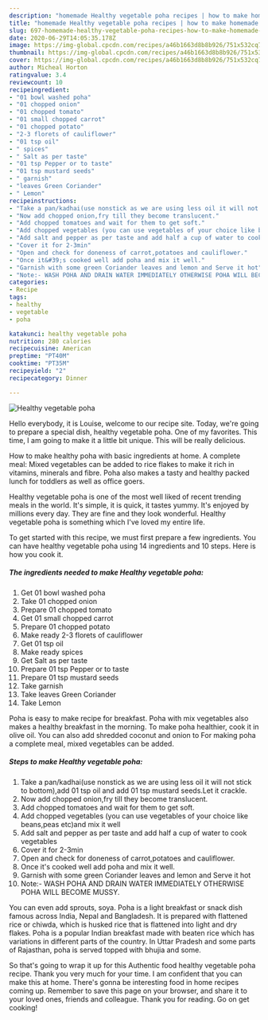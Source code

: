 ```yaml
---
description: "homemade Healthy vegetable poha recipes | how to make homemade Healthy vegetable poha"
title: "homemade Healthy vegetable poha recipes | how to make homemade Healthy vegetable poha"
slug: 697-homemade-healthy-vegetable-poha-recipes-how-to-make-homemade-healthy-vegetable-poha
date: 2020-06-29T14:05:35.178Z
image: https://img-global.cpcdn.com/recipes/a46b1663d8b8b926/751x532cq70/healthy-vegetable-poha-recipe-main-photo.jpg
thumbnail: https://img-global.cpcdn.com/recipes/a46b1663d8b8b926/751x532cq70/healthy-vegetable-poha-recipe-main-photo.jpg
cover: https://img-global.cpcdn.com/recipes/a46b1663d8b8b926/751x532cq70/healthy-vegetable-poha-recipe-main-photo.jpg
author: Micheal Horton
ratingvalue: 3.4
reviewcount: 10
recipeingredient:
- "01 bowl washed poha"
- "01 chopped onion"
- "01 chopped tomato"
- "01 small chopped carrot"
- "01 chopped potato"
- "2-3 florets of cauliflower"
- "01 tsp oil"
- " spices"
- " Salt as per taste"
- "01 tsp Pepper or to taste"
- "01 tsp mustard seeds"
- " garnish"
- "leaves Green Coriander"
- " Lemon"
recipeinstructions:
- "Take a pan/kadhai(use nonstick as we are using less oil it will not stick to bottom),add 01 tsp oil and add 01 tsp mustard seeds.Let it crackle."
- "Now add chopped onion,fry till they become translucent."
- "Add chopped tomatoes and wait for them to get soft."
- "Add chopped vegetables (you can use vegetables of your choice like beans,peas etc)and mix it well"
- "Add salt and pepper as per taste and add half a cup of water to cook vegetables"
- "Cover it for 2-3min"
- "Open and check for doneness of carrot,potatoes and cauliflower."
- "Once it&#39;s cooked well add poha and mix it well."
- "Garnish with some green Coriander leaves and lemon and Serve it hot"
- "Note:- WASH POHA AND DRAIN WATER IMMEDIATELY OTHERWISE POHA WILL BECOME MUSSY."
categories:
- Recipe
tags:
- healthy
- vegetable
- poha

katakunci: healthy vegetable poha 
nutrition: 280 calories
recipecuisine: American
preptime: "PT40M"
cooktime: "PT35M"
recipeyield: "2"
recipecategory: Dinner

---
```



![Healthy vegetable poha](https://img-global.cpcdn.com/recipes/a46b1663d8b8b926/751x532cq70/healthy-vegetable-poha-recipe-main-photo.jpg)

Hello everybody, it is Louise, welcome to our recipe site. Today, we're going to prepare a special dish, healthy vegetable poha. One of my favorites. This time, I am going to make it a little bit unique. This will be really delicious.

How to make healthy poha with basic ingredients at home. A complete meal: Mixed vegetables can be added to rice flakes to make it rich in vitamins, minerals and fibre. Poha also makes a tasty and healthy packed lunch for toddlers as well as office goers.

Healthy vegetable poha is one of the most well liked of recent trending meals in the world. It's simple, it is quick, it tastes yummy. It's enjoyed by millions every day. They are fine and they look wonderful. Healthy vegetable poha is something which I've loved my entire life.


To get started with this recipe, we must first prepare a few ingredients. You can have healthy vegetable poha using 14 ingredients and 10 steps. Here is how you cook it.

<!--inarticleads1-->

##### The ingredients needed to make Healthy vegetable poha:

1. Get 01 bowl washed poha
1. Take 01 chopped onion
1. Prepare 01 chopped tomato
1. Get 01 small chopped carrot
1. Prepare 01 chopped potato
1. Make ready 2-3 florets of cauliflower
1. Get 01 tsp oil
1. Make ready  spices
1. Get  Salt as per taste
1. Prepare 01 tsp Pepper or to taste
1. Prepare 01 tsp mustard seeds
1. Take  garnish
1. Take leaves Green Coriander
1. Take  Lemon


Poha is easy to make recipe for breakfast. Poha with mix vegetables also makes a healthy breakfast in the morning. To make poha healthier, cook it in olive oil. You can also add shredded coconut and onion to For making poha a complete meal, mixed vegetables can be added. 

<!--inarticleads2-->

##### Steps to make Healthy vegetable poha:

1. Take a pan/kadhai(use nonstick as we are using less oil it will not stick to bottom),add 01 tsp oil and add 01 tsp mustard seeds.Let it crackle.
1. Now add chopped onion,fry till they become translucent.
1. Add chopped tomatoes and wait for them to get soft.
1. Add chopped vegetables (you can use vegetables of your choice like beans,peas etc)and mix it well
1. Add salt and pepper as per taste and add half a cup of water to cook vegetables
1. Cover it for 2-3min
1. Open and check for doneness of carrot,potatoes and cauliflower.
1. Once it&#39;s cooked well add poha and mix it well.
1. Garnish with some green Coriander leaves and lemon and Serve it hot
1. Note:- WASH POHA AND DRAIN WATER IMMEDIATELY OTHERWISE POHA WILL BECOME MUSSY.


You can even add sprouts, soya. Poha is a light breakfast or snack dish famous across India, Nepal and Bangladesh. It is prepared with flattened rice or chiwda, which is husked rice that is flattened into light and dry flakes. Poha is a popular Indian breakfast made with beaten rice which has variations in different parts of the country. In Uttar Pradesh and some parts of Rajasthan, poha is served topped with bhujia and some. 

So that's going to wrap it up for this Authentic food healthy vegetable poha recipe. Thank you very much for your time. I am confident that you can make this at home. There's gonna be interesting food in home recipes coming up. Remember to save this page on your browser, and share it to your loved ones, friends and colleague. Thank you for reading. Go on get cooking!
